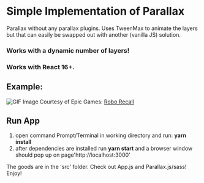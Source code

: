 # Simple Implementation of Parallax

Parallax without any parallax plugins. Uses TweenMax to animate the layers but that can easily be swapped out with another (vanilla JS) solution.

### Works with a dynamic number of layers! 

### Works with React 16+.

## Example:
![GIF](https://github.com/jansmolders86/react-vanilla-parallax/blob/master/public/images/preview.gif?raw=true)
Image Courtesy of Epic Games: [Robo Recall](https://epicgames.com/roborecall)

## Run App
1. open command Prompt/Terminal in working directory and run: __yarn install__
2. after dependencies are installed run __yarn start__ and a browser window should pop up on page'http://localhost:3000'

The goods are in the 'src' folder. Check out  App.js and Parallax.js/sass! Enjoy!


